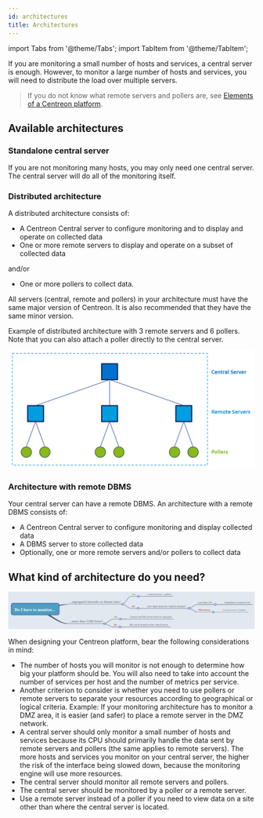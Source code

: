 ```yaml
---
id: architectures
title: Architectures
---
```

import Tabs from '@theme/Tabs';
import TabItem from '@theme/TabItem';

If you are monitoring a small number of hosts and services, a central server is enough. However, to monitor a large number of hosts and services, you will need to distribute the load over multiple servers.

> If you do not know what remote servers and pollers are, see [Elements of a Centreon platform](../getting-started/platform.md).

## Available architectures

### Standalone central server

If you are not monitoring many hosts, you may only need one central server. The central server will do all of the monitoring itself.

### Distributed architecture

A distributed architecture consists of:

* A Centreon Central server to configure monitoring and to display and operate on collected data
* One or more remote servers to display and operate on a subset of collected data

and/or

* One or more pollers to collect data.

All servers (central, remote and pollers) in your architecture must have the same major version of Centreon. It is also recommended that they have the same minor version.

Example of distributed architecture with 3 remote servers and 6 pollers. Note that you can also attach a poller directly to the central server.

![image](../assets/getting-started/archi.png)

### Architecture with remote DBMS

Your central server can have a remote DBMS. An architecture with a remote DBMS consists of:

* A Centreon Central server to configure monitoring and display collected data
* A DBMS server to store collected data
* Optionally, one or more remote servers and/or pollers to collect data

## What kind of architecture do you need?

![image](../assets/installation/architecture_decision.png)

When designing your Centreon platform, bear the following considerations in mind:

* The number of hosts you will monitor is not enough to determine how big your platform should be. You will also need to take into account the number of services per host and the number of metrics per service.
* Another criterion to consider is whether you need to use pollers or remote servers to separate your resources according to geographical or logical criteria. Example: If your monitoring architecture has to monitor a DMZ area, it is easier (and safer) to place a remote server in the DMZ network.
* A central server should only monitor a small number of hosts and services because its CPU should primarily handle the data sent by remote servers and pollers (the same applies to remote servers). The more hosts and services you monitor on your central server, the higher the risk of the interface being slowed down, because the monitoring engine will use more resources.
* The central server should monitor all remote servers and pollers.
* The central server should be monitored by a poller or a remote server.
* Use a remote server instead of a poller if you need to view data on a site other than where the central server is located.
